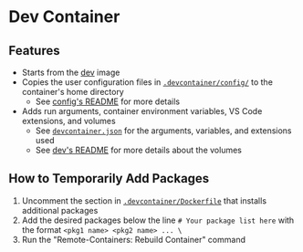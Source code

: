 # Dev Container

## Features

- Starts from the [dev](./dev/) image
- Copies the user configuration files in [`.devcontainer/config/`](./config/) to the container's home directory
    - See [config's README](./config/README.md) for more details
- Adds run arguments, container environment variables, VS Code extensions, and volumes
    - See [`devcontainer.json`](./devcontainer.json) for the arguments, variables, and extensions used
    - See [dev's README](./dev/README.md) for more details about the volumes

## How to Temporarily Add Packages

1. Uncomment the section in [`.devcontainer/Dockerfile`](./Dockerfile) that installs additional packages
2. Add the desired packages below the line `# Your package list here` with the format `<pkg1 name> <pkg2 name> ... \`
3. Run the "Remote-Containers: Rebuild Container" command
